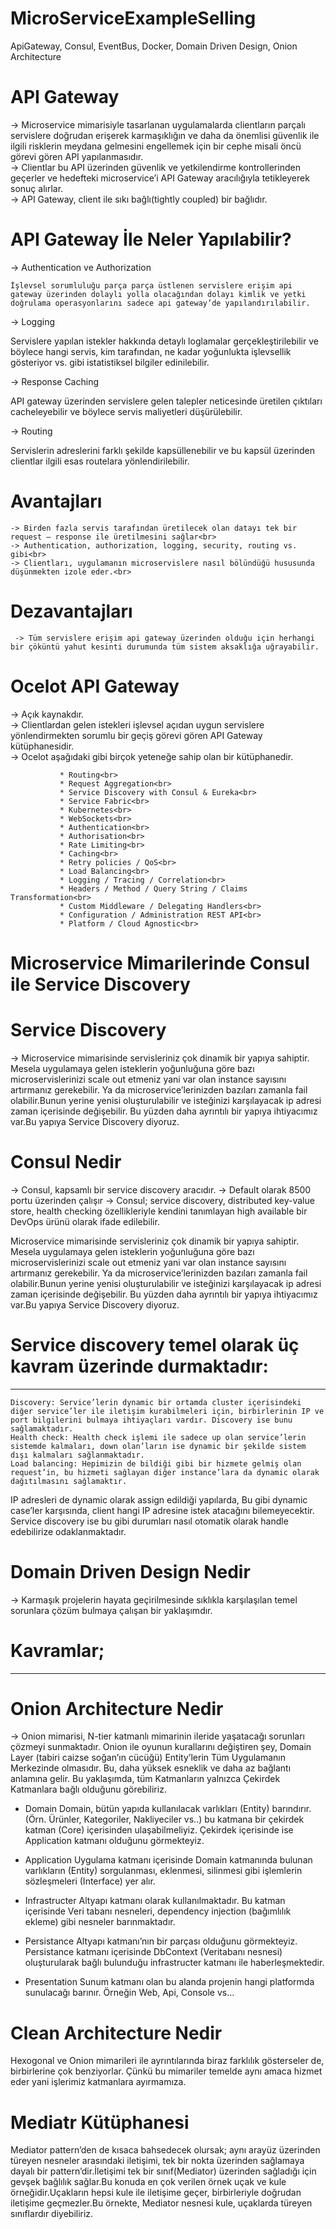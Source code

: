 # MicroServiceExampleSelling
ApiGateway, Consul, EventBus, Docker, Domain Driven Design, Onion Architecture
 
# API Gateway

 -> Microservice mimarisiyle tasarlanan uygulamalarda clientların parçalı servislere doğrudan erişerek karmaşıklığın ve daha da önemlisi güvenlik ile ilgili risklerin meydana gelmesini engellemek için bir cephe misali öncü görevi gören API yapılanmasıdır.<br>
 -> Clientlar bu API üzerinden güvenlik ve yetkilendirme kontrollerinden geçerler ve hedefteki microservice’i API Gateway aracılığıyla tetikleyerek sonuç alırlar.<br>
 -> API Gateway, client ile sıkı bağlı(tightly coupled) bir bağlıdır.<br>
 
 # API Gateway İle Neler Yapılabilir? 
 
  -> Authentication ve Authorization<br>
         
    İşlevsel sorumluluğu parça parça üstlenen servislere erişim api gateway üzerinden dolaylı yolla olacağından dolayı kimlik ve yetki doğrulama operasyonlarını sadece api gateway’de yapılandırılabilir.
         
  -> Logging<br>
         
   Servislere yapılan istekler hakkında detaylı loglamalar gerçekleştirilebilir ve böylece hangi servis, kim tarafından, ne kadar yoğunlukta işlevsellik gösteriyor vs. gibi istatistiksel bilgiler edinilebilir.
         
  -> Response Caching<br>
         
   API gateway üzerinden servislere gelen talepler neticesinde üretilen çıktıları cacheleyebilir ve böylece servis maliyetleri düşürülebilir.
         
   -> Routing<br>
         
   Servislerin adreslerini farklı şekilde kapsüllenebilir ve bu kapsül üzerinden clientlar ilgili esas routelara yönlendirilebilir.
 
 # Avantajları
    -> Birden fazla servis tarafından üretilecek olan datayı tek bir request – response ile üretilmesini sağlar<br>
    -> Authentication, authorization, logging, security, routing vs. gibi<br>
    -> Clientları, uygulamanın microservislere nasıl bölündüğü hususunda düşünmekten izole eder.<br>
    
 # Dezavantajları
 
     -> Tüm servislere erişim api gateway üzerinden olduğu için herhangi bir çöküntü yahut kesinti durumunda tüm sistem aksaklığa uğrayabilir.
    
 # Ocelot API Gateway 
 
 
  -> Açık kaynakdır.<br>
         -> Clientlardan gelen istekleri işlevsel açıdan uygun servislere yönlendirmekten sorumlu bir geçiş görevi gören API Gateway kütüphanesidir.<br>
         -> Ocelot aşağıdaki gibi birçok yeteneğe sahip olan bir kütüphanedir.<br>

               * Routing<br>
               * Request Aggregation<br>
               * Service Discovery with Consul & Eureka<br>
               * Service Fabric<br>
               * Kubernetes<br>
               * WebSockets<br>
               * Authentication<br>
               * Authorisation<br>
               * Rate Limiting<br>
               * Caching<br>
               * Retry policies / QoS<br>
               * Load Balancing<br>
               * Logging / Tracing / Correlation<br>
               * Headers / Method / Query String / Claims Transformation<br>
               * Custom Middleware / Delegating Handlers<br>
               * Configuration / Administration REST API<br>
               * Platform / Cloud Agnostic<br>
 
 
 # Microservice Mimarilerinde Consul ile Service Discovery 

 # Service Discovery 

 -> Microservice mimarisinde servisleriniz çok dinamik bir yapıya sahiptir. 
    Mesela uygulamaya gelen isteklerin yoğunluğuna göre bazı microservislerinizi scale out etmeniz yani var olan instance sayısını artırmanız gerekebilir.
    Ya da microservice’lerinizden bazıları zamanla fail olabilir.Bunun yerine yenisi oluşturulabilir ve isteğinizi karşılayacak ip adresi zaman içerisinde değişebilir.
    Bu yüzden daha ayrıntılı bir yapıya ihtiyacımız var.Bu yapıya Service Discovery diyoruz.


# Consul Nedir

-> Consul, kapsamlı bir service discovery aracıdır.
-> Default olarak 8500 portu üzerinden çalışır
-> Consul; service discovery, distributed key-value store, health checking özellikleriyle kendini tanımlayan high available bir DevOps ürünü olarak ifade edilebilir.

   Microservice mimarisinde servisleriniz çok dinamik bir yapıya sahiptir.
   Mesela uygulamaya gelen isteklerin yoğunluğuna göre bazı microservislerinizi scale out etmeniz yani var olan instance sayısını artırmanız gerekebilir.
   Ya da microservice’lerinizden bazıları zamanla fail olabilir.Bunun yerine yenisi oluşturulabilir ve isteğinizi karşılayacak ip adresi zaman içerisinde değişebilir.
   Bu yüzden daha ayrıntılı bir yapıya ihtiyacımız var.Bu yapıya Service Discovery diyoruz.


#   Service discovery  temel olarak üç kavram üzerinde durmaktadır:
   --------------------------------------------------------------
    Discovery: Service’lerin dynamic bir ortamda cluster içerisindeki diğer service’ler ile iletişim kurabilmeleri için, birbirlerinin IP ve port bilgilerini bulmaya ihtiyaçları vardır. Discovery ise bunu sağlamaktadır.
    Health check: Health check işlemi ile sadece up olan service’lerin sistemde kalmaları, down olan’ların ise dynamic bir şekilde sistem dışı kalmaları sağlanmaktadır.
    Load balancing: Hepimizin de bildiği gibi bir hizmete gelmiş olan request’in, bu hizmeti sağlayan diğer instance’lara da dynamic olarak dağıtılmasını sağlamaktır.
   
   
   IP adresleri de dynamic olarak assign edildiği yapılarda, Bu gibi dynamic case’ler karşısında, client hangi IP adresine istek atacağını bilemeyecektir. 
   Service discovery ise bu gibi durumları nasıl otomatik olarak handle edebilirize odaklanmaktadır.

   
# Domain Driven Design Nedir 

  -> Karmaşık projelerin hayata geçirilmesinde sıklıkla karşılaşılan temel sorunlara çözüm bulmaya çalışan bir yaklaşımdır.

# Kavramlar;
  -----------
   
# Onion Architecture Nedir

  -> Onion mimarisi, N-tier katmanlı mimarinin ileride yaşatacağı sorunları çözmeyi sunmaktadır.
  Onion ile oyunun kurallarını değiştiren şey, Domain Layer (tabiri caizse soğan’ın cücüğü) Entity’lerin Tüm Uygulamanın Merkezinde olmasıdır.
  Bu, daha yüksek esneklik ve daha az bağlantı anlamına gelir.
  Bu yaklaşımda, tüm Katmanların yalnızca Çekirdek Katmanlara bağlı olduğunu görebiliriz.

* Domain
Domain, bütün yapıda kullanılacak varlıkları (Entity) barındırır. (Örn. Ürünler, Kategoriler, Nakliyeciler vs..) bu katmana bir çekirdek katman (Core) içerisinden ulaşabilmeliyiz. Çekirdek içerisinde ise Application katmanı olduğunu görmekteyiz.

* Application
Uygulama katmanı içerisinde Domain katmanında bulunan varlıkların (Entity) sorgulanması, eklenmesi, silinmesi gibi işlemlerin sözleşmeleri (Interface) yer alır.

* Infrastructer
Altyapı katmanı olarak kullanılmaktadır. Bu katman içerisinde Veri tabanı nesneleri, dependency injection (bağımlılık ekleme) gibi nesneler barınmaktadır.

* Persistance
Altyapı katmanı’nın bir parçası olduğunu görmekteyiz. Persistance katmanı içerisinde DbContext (Veritabanı nesnesi) oluşturularak bağlı bulunduğu infrastructer katmanı ile haberleşmektedir.

* Presentation
Sunum katmanı olan bu alanda projenin hangi platformda sunulacağı barınır. Örneğin Web, Api, Console vs…

# Clean Architecture Nedir 

Hexogonal ve Onion mimarileri ile ayrıntılarında biraz farklılık gösterseler de, birbirlerine çok benziyorlar. Çünkü bu mimariler temelde aynı amaca hizmet eder yani işlerimiz katmanlara ayırmamıza.

# Mediatr Kütüphanesi 

Mediator pattern’den de kısaca bahsedecek olursak; aynı arayüz üzerinden türeyen nesneler arasındaki iletişimi, tek bir nokta üzerinden sağlamaya dayalı bir pattern’dir.İletişimi tek bir sınıf(Mediator) üzerinden
sağladığı için gevşek bağlılık sağlar.Bu konuda en çok verilen örnek uçak ve kule örneğidir.Uçakların hepsi kule ile iletişime geçer, birbirleriyle doğrudan iletişime geçmezler.Bu örnekte, Mediator nesnesi kule,
uçaklarda türeyen sınıflardır diyebiliriz. 
 
 
 
 
